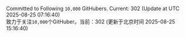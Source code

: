Committed to Following `10,000` GitHubers. Current: <!-- FOLLOWING_COUNT -->302<!-- FOLLOWING_COUNT --> (Update at UTC <!-- LAST_UPDATED -->2025-08-25 07:16:40<!-- LAST_UPDATED -->)<br>
致力于关注`10,000`个GitHuber。当前：<!-- FOLLOWING_COUNT -->302<!-- FOLLOWING_COUNT --> (更新于北京时间 <!-- LAST_UPDATED_CST -->2025-08-25 15:16:40<!-- LAST_UPDATED_CST -->)
